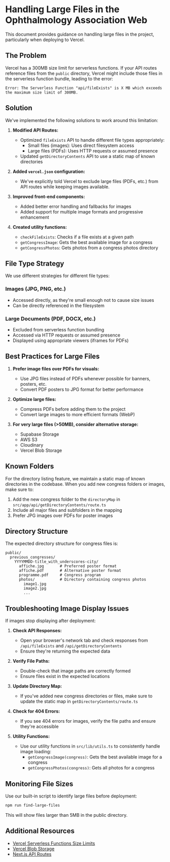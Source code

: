 # Handling Large Files in the Ophthalmology Association Web

This document provides guidance on handling large files in the project, particularly when deploying to Vercel.

## The Problem

Vercel has a 300MB size limit for serverless functions. If your API routes reference files from the `public` directory, Vercel might include those files in the serverless function bundle, leading to the error:

```
Error: The Serverless Function "api/fileExists" is X MB which exceeds the maximum size limit of 300MB.
```

## Solution

We've implemented the following solutions to work around this limitation:

1. **Modified API Routes:**

   - Optimized `fileExists` API to handle different file types appropriately:
     - Small files (images): Uses direct filesystem access
     - Large files (PDFs): Uses HTTP requests or assumed presence
   - Updated `getDirectoryContents` API to use a static map of known directories

2. **Added `vercel.json` configuration:**

   - We've explicitly told Vercel to exclude large files (PDFs, etc.) from API routes while keeping images available.

3. **Improved front-end components:**

   - Added better error handling and fallbacks for images
   - Added support for multiple image formats and progressive enhancement

4. **Created utility functions:**
   - `checkFileExists`: Checks if a file exists at a given path
   - `getCongressImage`: Gets the best available image for a congress
   - `getCongressPhotos`: Gets photos from a congress photos directory

## File Type Strategy

We use different strategies for different file types:

### Images (JPG, PNG, etc.)

- Accessed directly, as they're small enough not to cause size issues
- Can be directly referenced in the filesystem

### Large Documents (PDF, DOCX, etc.)

- Excluded from serverless function bundling
- Accessed via HTTP requests or assumed presence
- Displayed using appropriate viewers (iframes for PDFs)

## Best Practices for Large Files

1. **Prefer image files over PDFs for visuals:**

   - Use JPG files instead of PDFs whenever possible for banners, posters, etc.
   - Convert PDF posters to JPG format for better performance

2. **Optimize large files:**

   - Compress PDFs before adding them to the project
   - Convert large images to more efficient formats (WebP)

3. **For very large files (>50MB), consider alternative storage:**
   - Supabase Storage
   - AWS S3
   - Cloudinary
   - Vercel Blob Storage

## Known Folders

For the directory listing feature, we maintain a static map of known directories in the codebase. When you add new congress folders or images, make sure to:

1. Add the new congress folder to the `directoryMap` in `src/app/api/getDirectoryContents/route.ts`
2. Include all major files and subfolders in the mapping
3. Prefer JPG images over PDFs for poster images

## Directory Structure

The expected directory structure for congress files is:

```
public/
  previous_congresses/
    YYYYMMDD-title_with_underscores-city/
      affiche.jpg       # Preferred poster format
      affiche.pdf       # Alternative poster format
      programme.pdf     # Congress program
      photos/           # Directory containing congress photos
        image1.jpg
        image2.jpg
        ...
```

## Troubleshooting Image Display Issues

If images stop displaying after deployment:

1. **Check API Responses:**

   - Open your browser's network tab and check responses from `/api/fileExists` and `/api/getDirectoryContents`
   - Ensure they're returning the expected data

2. **Verify File Paths:**

   - Double-check that image paths are correctly formed
   - Ensure files exist in the expected locations

3. **Update Directory Map:**

   - If you've added new congress directories or files, make sure to update the static map in `getDirectoryContents/route.ts`

4. **Check for 404 Errors:**

   - If you see 404 errors for images, verify the file paths and ensure they're accessible

5. **Utility Functions:**
   - Use our utility functions in `src/lib/utils.ts` to consistently handle image loading:
     - `getCongressImage(congress)`: Gets the best available image for a congress
     - `getCongressPhotos(congress)`: Gets all photos for a congress

## Monitoring File Sizes

Use our built-in script to identify large files before deployment:

```bash
npm run find-large-files
```

This will show files larger than 5MB in the public directory.

## Additional Resources

- [Vercel Serverless Functions Size Limits](https://vercel.com/docs/functions/serverless-functions/runtimes#size-limits)
- [Vercel Blob Storage](https://vercel.com/docs/storage/vercel-blob)
- [Next.js API Routes](https://nextjs.org/docs/api-routes/introduction)
